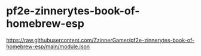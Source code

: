 # pf2e-zinnerytes-book-of-homebrew-esp
https://raw.githubusercontent.com/ZzinnerGamer/pf2e-zinnerytes-book-of-homebrew-esp/main/module.json
